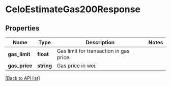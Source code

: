 # CeloEstimateGas200Response

## Properties

Name | Type | Description | Notes
------------ | ------------- | ------------- | -------------
**gas_limit** | **float** | Gas limit for transaction in gas price. |
**gas_price** | **string** | Gas price in wei. |

[[Back to API list]](../../README.md#api-endpoints)

